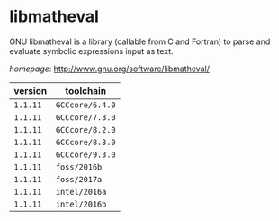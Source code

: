 # libmatheval

GNU libmatheval is a library (callable from C and Fortran) to parse  and evaluate symbolic expressions input as text.

*homepage*: <http://www.gnu.org/software/libmatheval/>

version | toolchain
--------|----------
``1.1.11`` | ``GCCcore/6.4.0``
``1.1.11`` | ``GCCcore/7.3.0``
``1.1.11`` | ``GCCcore/8.2.0``
``1.1.11`` | ``GCCcore/8.3.0``
``1.1.11`` | ``GCCcore/9.3.0``
``1.1.11`` | ``foss/2016b``
``1.1.11`` | ``foss/2017a``
``1.1.11`` | ``intel/2016a``
``1.1.11`` | ``intel/2016b``
